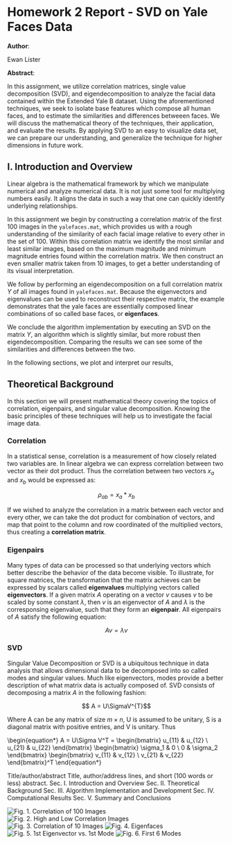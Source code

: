 # Homework 2 Report - SVD on Yale Faces Data

**Author**:

Ewan Lister

**Abstract**:

In this assignment, we utilize correlation matrices, single value decomposition (SVD), and eigendecomposition to analyze the facial data contained within the Extended Yale B dataset. Using the aforementioned techniques, we seek to isolate base features which compose all human faces, and to estimate the similarities and differences betweeen faces. We will discuss the mathematical theory of the techniques, their application, and evaluate the results. By applying SVD to an easy to visualize data set, we can prepare our understanding, and generalize the technique for higher dimensions in future work.

## I. Introduction and Overview
Linear algebra is the mathematical framework by which we manipulate numerical and analyze numerical data. It is not just some tool for multiplying numbers easily. It aligns the data in such a way that one can quickly identify underlying relationships. 

In this assignment we begin by constructing a correlation matrix of the first 100 images in the `yalefaces.mat`, which provides us with a rough understanding of the similarity of each facial image relative to every other in the set of 100. Within this correlation matrix we identify the most similar and least similar images, based on the maximum magnitude and minimum magnitude entries found within the correlation matrix. We then construct an even smaller matrix taken from 10 images, to get a better understanding of its visual interpretation.

We follow by performing an eigendecomposition on a full correlation matrix $Y$ of all images found in `yalefaces.mat`. Because the eigenvectors and eigenvalues can be used to reconstruct their respective matrix, the example demonstrates that the yale faces are essentially composed linear combinations of so called base faces, or **eigenfaces**.

We conclude the algorithm implementation by executing an SVD on the matrix $Y$, an algorithm which is slightly similar, but more robust then eigendecomposition. Comparing the results we can see some of the similarities and differences between the two.

In the following sections, we plot and interpret our results, 

## Theoretical Background

In this section we will present mathematical theory covering the topics of correlation, eigenpairs, and singular value decomposition. Knowing the basic principles of these techniques will help us to investigate the facial image data.

### Correlation

In a statistical sense, correlation is a measurement of how closely related two variables are. In linear algebra we can express correlation between two vector as their dot product. Thus the correlation between two vectors $x_a$ and $x_b$ would be expressed as:

$$\rho_{ab} = x_a * x_b$$

If we wished to analyze the correlation in a matrix between each vector and every other, we can take the dot product for combination of vectors, and map that point to the column and row coordinated of the multiplied vectors, thus creating a **correlation matrix**.

### Eigenpairs

Many types of data can be processed so that underlying vectors which better describe the behavior of the data become visible. To illustrate, for square matrices, the transformation that the matrix achieves can be expressed by scalars called **eigenvalues** multiplying vectors called **eigenvectors**. If a given matrix $A$ operating on a vector $v$ causes $v$ to be scaled by some constant $\lambda$, then $v$ is an eigenvector of $A$ and $\lambda$ is the corresponsing eigenvalue, such that they form an **eigenpair**. All eigenpairs of $A$ satisfy the following equation:

$$ Av = \lambda v$$

### SVD

Singular Value Decomposition or SVD is a ubiquitous technique in data analysis that allows dimensional data to be decomposed into so called modes and singular values. Much like eigenvectors, modes provide a better description of what matrix data is actually composed of. SVD consists of decomposing a matrix $A$ in the following fashion:

$$ A = U\SigmaV^{T}$$

Where A can be any matrix of size $m \times n$, U is assumed to be unitary, S is a diagonal matrix with positive entries, and V is unitary. Thus 

\begin{equation*}
A = U\Sigma V^T =
\begin{bmatrix}
u_{11} & u_{12} \\
u_{21} & u_{22}
\end{bmatrix}
\begin{bmatrix}
\sigma_1 & 0 \\
0 & \sigma_2
\end{bmatrix}
\begin{bmatrix}
v_{11} & v_{12} \\
v_{21} & v_{22}
\end{bmatrix}^T
\end{equation*} 

Title/author/abstract Title, author/address lines, and short (100 words or less) abstract. 
Sec. I. Introduction and Overview
Sec. II. Theoretical Background
Sec. III. Algorithm Implementation and Development 
Sec. IV. Computational Results
Sec. V. Summary and Conclusions

![Fig. 1. Correlation of 100 Images](./figures/correlation_matrix_100.png)
![Fig. 2. High and Low Correlation Images](./figures/high_low_correlation_faces.png)
![Fig. 3. Correlation of 10 Images](./figures/correlation_matrix_10.png)
![Fig. 4. Eigenfaces](./figures/eigenfaces.png)
![Fig. 5. 1st Eigenvector vs. 1st Mode](./figures/eigen_vs_1st_mode.png)
![Fig. 6. First 6 Modes](./figures/first_6_modes.png)


